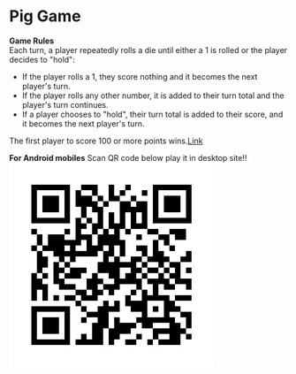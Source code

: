 <h1>Pig Game</h1>

<b>Game Rules</b><br>
Each turn, a player repeatedly rolls a die until either a 1 is rolled or the player decides to "hold":
<ul>
<li>If the player rolls a 1, they score nothing and it becomes the next player's turn.</li>
<li>If the player rolls any other number, it is added to their turn total and the player's turn continues.</li>
<li>If a player chooses to "hold", their turn total is added to their score, and it becomes the next player's turn.</li>
</ul>
The first player to score 100 or more points wins.<a href="https://vishnuvp257.github.io/pig-game/" target=" ">Link</a>

<b>For Android mobiles</b> Scan QR code below play it in desktop site!!
<img src="./img/QRcode.jpeg">
